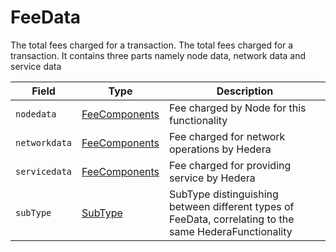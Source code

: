 # FeeData

The total fees charged for a transaction. The total fees charged for a transaction. It contains three parts namely node data, network data and service data

| Field         | Type                              | Description                                                                                            |
| ------------- | --------------------------------- | ------------------------------------------------------------------------------------------------------ |
| `nodedata`    | [FeeComponents](feecomponents.md) | Fee charged by Node for this functionality                                                             |
| `networkdata` | [FeeComponents](feecomponents.md) | Fee charged for network operations by Hedera                                                           |
| `servicedata` | [FeeComponents](feecomponents.md) | Fee charged for providing service by Hedera                                                            |
| `subType`     | [SubType](subtype.md)             | SubType distinguishing between different types of FeeData, correlating to the same HederaFunctionality |

####
